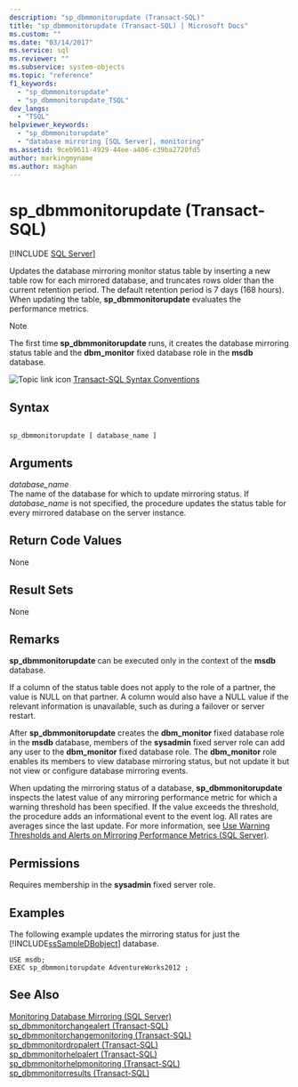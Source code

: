 ```yaml
---
description: "sp_dbmmonitorupdate (Transact-SQL)"
title: "sp_dbmmonitorupdate (Transact-SQL) | Microsoft Docs"
ms.custom: ""
ms.date: "03/14/2017"
ms.service: sql
ms.reviewer: ""
ms.subservice: system-objects
ms.topic: "reference"
f1_keywords: 
  - "sp_dbmmonitorupdate"
  - "sp_dbmmonitorupdate_TSQL"
dev_langs: 
  - "TSQL"
helpviewer_keywords: 
  - "sp_dbmmonitorupdate"
  - "database mirroring [SQL Server], monitoring"
ms.assetid: 9ceb9611-4929-44ee-a406-c39ba2720fd5
author: markingmyname
ms.author: maghan
---
```

# sp_dbmmonitorupdate (Transact-SQL)
[!INCLUDE [SQL Server](../../includes/applies-to-version/sqlserver.md)]

  Updates the database mirroring monitor status table by inserting a new table row for each mirrored database, and truncates rows older than the current retention period. The default retention period is 7 days (168 hours). When updating the table, **sp_dbmmonitorupdate** evaluates the performance metrics.  
  
> [!NOTE]  
>  The first time **sp_dbmmonitorupdate** runs, it creates the database mirroring status table and the **dbm_monitor** fixed database role in the **msdb** database.  
  
 ![Topic link icon](../../database-engine/configure-windows/media/topic-link.gif "Topic link icon") [Transact-SQL Syntax Conventions](../../t-sql/language-elements/transact-sql-syntax-conventions-transact-sql.md)  
  
## Syntax  
  
```  
  
sp_dbmmonitorupdate [ database_name ]  
```  
  
## Arguments  
 *database_name*  
 The name of the database for which to update mirroring status. If *database_name* is not specified, the procedure updates the status table for every mirrored database on the server instance.  
  
## Return Code Values  
 None  
  
## Result Sets  
 None  
  
## Remarks  
 **sp_dbmmonitorupdate** can be executed only in the context of the **msdb** database.  
  
 If a column of the status table does not apply to the role of a partner, the value is NULL on that partner. A column would also have a NULL value if the relevant information is unavailable, such as  during a failover or server restart.  
  
 After **sp_dbmmonitorupdate** creates the **dbm_monitor** fixed database role in the **msdb** database, members of the **sysadmin** fixed server role can add any user to the **dbm_monitor** fixed database role. The **dbm_monitor** role enables its members to view database mirroring status, but not update it but not view or configure database mirroring events.  
  
 When updating the mirroring status of a database, **sp_dbmmonitorupdate** inspects the latest value of any mirroring performance metric for which a warning threshold has been specified. If the value exceeds the threshold, the procedure adds an informational event to the event log. All rates are averages since the last update. For more information, see [Use Warning Thresholds and Alerts on Mirroring Performance Metrics &#40;SQL Server&#41;](../../database-engine/database-mirroring/use-warning-thresholds-and-alerts-on-mirroring-performance-metrics-sql-server.md).  
  
## Permissions  
 Requires membership in the **sysadmin** fixed server role.  
  
## Examples  
 The following example updates the mirroring status for just the [!INCLUDE[ssSampleDBobject](../../includes/sssampledbobject-md.md)] database.  
  
```  
USE msdb;  
EXEC sp_dbmmonitorupdate AdventureWorks2012 ;  
```  
  
## See Also  
 [Monitoring Database Mirroring &#40;SQL Server&#41;](../../database-engine/database-mirroring/monitoring-database-mirroring-sql-server.md)   
 [sp_dbmmonitorchangealert &#40;Transact-SQL&#41;](../../relational-databases/system-stored-procedures/sp-dbmmonitorchangealert-transact-sql.md)   
 [sp_dbmmonitorchangemonitoring &#40;Transact-SQL&#41;](../../relational-databases/system-stored-procedures/sp-dbmmonitorchangemonitoring-transact-sql.md)   
 [sp_dbmmonitordropalert &#40;Transact-SQL&#41;](../../relational-databases/system-stored-procedures/sp-dbmmonitordropalert-transact-sql.md)   
 [sp_dbmmonitorhelpalert &#40;Transact-SQL&#41;](../../relational-databases/system-stored-procedures/sp-dbmmonitorhelpalert-transact-sql.md)   
 [sp_dbmmonitorhelpmonitoring &#40;Transact-SQL&#41;](../../relational-databases/system-stored-procedures/sp-dbmmonitorhelpmonitoring-transact-sql.md)   
 [sp_dbmmonitorresults &#40;Transact-SQL&#41;](../../relational-databases/system-stored-procedures/sp-dbmmonitorresults-transact-sql.md)  
  
  
